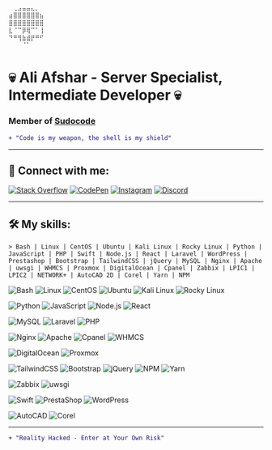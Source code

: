 ```md
⠀⢀⣠⣤⣤⣄⡀⠀
⣴⣿⣿⣿⣿⣿⣿⣦
⣿⣿⣿⣿⣿⣿⣿⣿
⣇⠈⠉⡿⢿⠉⠁⢸
⠙⠛⢻⣷⣾⡟⠛⠋
⠀⠀⠀⠈⠁⠀⠀⠀
```
# 💀 Ali Afshar - Server Specialist, Intermediate Developer 💀
### Member of [Sudocode](https://instagram.com/sudocode.ir)
```diff
+ "Code is my weapon, the shell is my shield"
```
---
## 🔗 Connect with me:
[![Stack Overflow](https://img.shields.io/badge/Stack%20Overflow-F48024?style=plastic&logo=stackoverflow&logoColor=white)](https://stackoverflow.com/users/9370125/)
[![CodePen](https://img.shields.io/badge/CodePen-000000?style=plastic&logo=codepen&logoColor=white)](https://codepen.io/aliafshar)
[![Instagram](https://img.shields.io/badge/Instagram-E4405F?style=plastic&logo=instagram&logoColor=white)](https://instagram.com/sudocode.ir)
[![Discord](https://img.shields.io/badge/Discord-7289DA?style=plastic&logo=discord&logoColor=white)](https://discord.com/users/_yp3r)



---
## 🛠️ My skills:
```
> Bash | Linux | CentOS | Ubuntu | Kali Linux | Rocky Linux | Python | JavaScript | PHP | Swift | Node.js | React | Laravel | WordPress | Prestashop | Bootstrap | TailwindCSS | jQuery | MySQL | Nginx | Apache | uwsgi | WHMCS | Proxmox | DigitalOcean | Cpanel | Zabbix | LPIC1 | LPIC2 | NETWORK+ | AutoCAD 2D | Corel | Yarn | NPM

```
![Bash](https://img.shields.io/badge/Bash-121011?style=for-the-badge&logo=gnu-bash&logoColor=white)
![Linux](https://img.shields.io/badge/Linux-FCC624?style=for-the-badge&logo=linux&logoColor=black)
![CentOS](https://img.shields.io/badge/CentOS-262577?style=for-the-badge&logo=centos&logoColor=white)
![Ubuntu](https://img.shields.io/badge/Ubuntu-E95420?style=for-the-badge&logo=ubuntu&logoColor=white)
![Kali Linux](https://img.shields.io/badge/Kali%20Linux-557C94?style=for-the-badge&logo=kali-linux&logoColor=white)
![Rocky Linux](https://img.shields.io/badge/Rocky%20Linux-000000?style=for-the-badge&logo=linux&logoColor=white)

![Python](https://img.shields.io/badge/Python-3776AB?style=for-the-badge&logo=python&logoColor=white)
![JavaScript](https://img.shields.io/badge/JavaScript-F7DF1E?style=for-the-badge&logo=javascript&logoColor=black)
![Node.js](https://img.shields.io/badge/Node.js-43853D?style=for-the-badge&logo=node.js&logoColor=white)
![React](https://img.shields.io/badge/React-20232A?style=for-the-badge&logo=react&logoColor=61DAFB)

![MySQL](https://img.shields.io/badge/MySQL-4479A1?style=for-the-badge&logo=mysql&logoColor=white)
![Laravel](https://img.shields.io/badge/Laravel-FF2D20?style=for-the-badge&logo=laravel&logoColor=white)
![PHP](https://img.shields.io/badge/PHP-777BB4?style=for-the-badge&logo=php&logoColor=white)

![Nginx](https://img.shields.io/badge/Nginx-269539?style=for-the-badge&logo=nginx&logoColor=white)
![Apache](https://img.shields.io/badge/Apache-D22128?style=for-the-badge&logo=apache&logoColor=white)
![Cpanel](https://img.shields.io/badge/Cpanel-FF6C2C?style=for-the-badge&logo=cpanel&logoColor=white)
![WHMCS](https://img.shields.io/badge/WHMCS-6A4CFF?style=for-the-badge&logo=whmcs&logoColor=white)

![DigitalOcean](https://img.shields.io/badge/DigitalOcean-0080FF?style=for-the-badge&logo=digitalocean&logoColor=white)
![Proxmox](https://img.shields.io/badge/Proxmox-DC3326?style=for-the-badge&logo=proxmox&logoColor=white)

![TailwindCSS](https://img.shields.io/badge/TailwindCSS-06B6D4?style=for-the-badge&logo=tailwindcss&logoColor=white)
![Bootstrap](https://img.shields.io/badge/Bootstrap-563D7C?style=for-the-badge&logo=bootstrap&logoColor=white)
![jQuery](https://img.shields.io/badge/jQuery-0769AD?style=for-the-badge&logo=jquery&logoColor=white)
![NPM](https://img.shields.io/badge/NPM-CB3837?style=for-the-badge&logo=npm&logoColor=white)
![Yarn](https://img.shields.io/badge/Yarn-2C8EBB?style=for-the-badge&logo=yarn&logoColor=white)

![Zabbix](https://img.shields.io/badge/Zabbix-EE0000?style=for-the-badge&logo=zabbix&logoColor=white)
![uwsgi](https://img.shields.io/badge/uwsgi-666666?style=for-the-badge&logo=uwsgi&logoColor=white)

![Swift](https://img.shields.io/badge/Swift-FA7343?style=for-the-badge&logo=swift&logoColor=white)
![PrestaShop](https://img.shields.io/badge/PrestaShop-6F25A1?style=for-the-badge&logo=PrestaShop&logoColor=white)
![WordPress](https://img.shields.io/badge/WordPress-21759B?style=for-the-badge&logo=wordpress&logoColor=white)

![AutoCAD](https://img.shields.io/badge/AutoCAD-EE3124?style=for-the-badge&logo=autodesk&logoColor=white)
![Corel](https://img.shields.io/badge/Corel-009F66?style=for-the-badge&logo=corel&logoColor=white)



---
```diff
+ "Reality Hacked - Enter at Your Own Risk"
```
